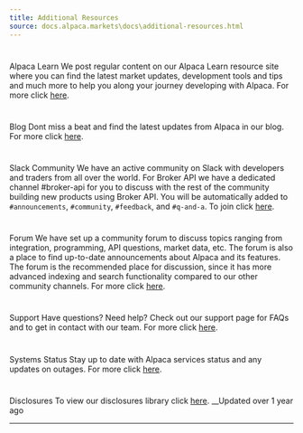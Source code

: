 ```yaml
---
title: Additional Resources
source: docs.alpaca.markets\docs\additional-resources.html
---
```


# 
Alpaca Learn
We post regular content on our Alpaca Learn resource site where you can find the latest market updates, development tools and tips and much more to help you along your journey developing with Alpaca. For more click [here](https://alpaca.markets/learn/).
# 
Blog
Dont miss a beat and find the latest updates from Alpaca in our blog. For more click [here](https://alpaca.markets/blog/). 
# 
Slack Community
We have an active community on Slack with developers and traders from all over the world. For Broker API we have a dedicated channel #broker-api for you to discuss with the rest of the community building new products using Broker API. You will be automatically added to `#announcements`, `#community`, `#feedback`, and `#q-and-a`. To join click [here](https://join.slack.com/t/alpaca-community/shared_invite/zt-1mwc1kpf8-ssNEGH6IyKgAAtFaSC_GMg). 
# 
Forum
We have set up a community forum to discuss topics ranging from integration, programming, API questions, market data, etc. The forum is also a place to find up-to-date announcements about Alpaca and its features. The forum is the recommended place for discussion, since it has more advanced indexing and search functionality compared to our other community channels. For more click [here](https://forum.alpaca.markets/). 
# 
Support
Have questions? Need help? Check out our support page for FAQs and to get in contact with our team. For more click [here](https://alpaca.markets/support). 
# 
Systems Status
Stay up to date with Alpaca services status and any updates on outages. For more click [here](https://status.alpaca.markets/). 
# 
Disclosures
To view our disclosures library click [here](https://alpaca.markets/disclosures).
__Updated over 1 year ago
* * *
